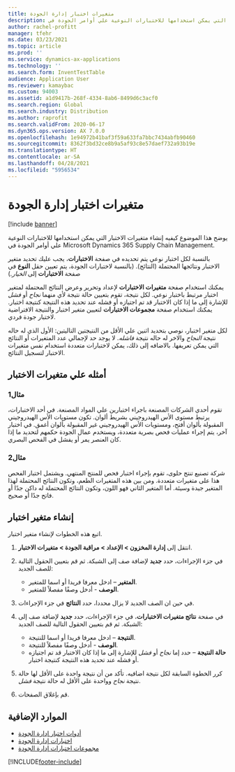 ```yaml
---
title: متغيرات اختبار إدارة الجودة
description: يوضح هذا الموضوع كيفيه إنشاء متغيرات الاختبار التي يمكن استخدامها للاختبارات النوعية علي أوامر الجودة في Microsoft Dynamics 365 Supply Chain Management.
author: rachel-profitt
manager: tfehr
ms.date: 03/23/2021
ms.topic: article
ms.prod: ''
ms.service: dynamics-ax-applications
ms.technology: ''
ms.search.form: InventTestTable
audience: Application User
ms.reviewer: kamaybac
ms.custom: 94003
ms.assetid: a1d9417b-268f-4334-8ab6-8499d6c3acf0
ms.search.region: Global
ms.search.industry: Distribution
ms.author: raprofit
ms.search.validFrom: 2020-06-17
ms.dyn365.ops.version: AX 7.0.0
ms.openlocfilehash: 1e94972b41baf3f59a633fa7bbc7434abfb90460
ms.sourcegitcommit: 8362f3bd32ce8b9a5af93c8e57daef732a93b19e
ms.translationtype: HT
ms.contentlocale: ar-SA
ms.lasthandoff: 04/28/2021
ms.locfileid: "5956534"
---
```

# <a name="quality-management-test-variables"></a>متغيرات اختبار إدارة الجودة

[!include [banner](../includes/banner.md)]

يوضح هذا الموضوع كيفيه إنشاء متغيرات الاختبار التي يمكن استخدامها للاختبارات النوعية علي أوامر الجودة في Microsoft Dynamics 365 Supply Chain Management.

بالنسبة لكل اختبار نوعي يتم تحديده في صفحة **الاختبارات**، يجب عليك تحديد متغير الاختبار ونتائجها المحتملة (النتائج). (بالنسبة لاختبارات الجودة، يتم تعيين حقل **النوع** في صفحة **الاختبارات** إلى *الخيار*.)

يمكنك استخدام صفحة **متغيرات الاختبارات** لإعداد وتحرير وعرض النتائج المحتملة لمتغير اختبار مرتبط باختبار نوعي. لكل نتيجة، تقوم بتعيين حالة نتيجة لأي منهما *نجاح* أو *فشل* للإشارة إلى ما إذا كان الاختبار قد تم اجتيازه أو فشله عند تحديد هذه النتيجة كنتيجة اختبار. يمكنك استخدام صفحة **مجموعات الاختبارات** لتعيين متغير اختبار والنتيجة الافتراضية لاختبار جودة فردي.

لكل متغير اختبار، نوصي بتحديد اثنين علي الأقل من النتيجتين التاليتين: الأول الذي له حاله نتيجة *النجاح* والاخر له حاله نتيجة *فاشله*. لا يوجد حد لإجمالي عدد المتغيرات أو النتائج التي يمكن تعريفها. بالاضافه إلى ذلك، يمكن لاختبارات متعددة استخدام نفس متغيرات الاختبار لتسجيل النتائج.

## <a name="examples-of-test-variables"></a>أمثله علي متغيرات الاختبار

### <a name="example-1"></a>مثال1

تقوم أحدي الشركات المصنعة باجراء اختبارين علي المواد المصنعة. في أحد الاختبارات، يرتبط مستوى الأس الهيدروجيني بشريط ألوان. تكون مستويات الأس الهيدروجيني المقبولة بألوان أفتح، ومستويات الأس الهيدروجيني غير المقبولة بألوان أغمق. في اختبار آخر، يتم إجراء عمليات فحص بصرية متعددة، ويستخدم عمال الجودة حكمهم لتحديد ما إذا كان العنصر يمر أو يفشل في الفحص البصري.

### <a name="example-2"></a>مثال2

شركة تصنيع تنتج حلوى، تقوم بإجراء اختبار فحص للمنتج المنتهي. ويشتمل اختبار الفحص هذا على متغيرات متعددة. ومن بين هذه المتغيرات الطعم، وتكون النتائج المحتملة لهذا المتغير جيدة وسيئة. أما المتغير الثاني فهو اللون، وتكون النتائج المحتملة له داكن جدًا أو فاتح جدًا أو صحيح.

## <a name="create-a-test-variable"></a>إنشاء متغير اختبار

اتبع هذه الخطوات لإنشاء متغير اختبار.

1. انتقل إلى **إدارة المخزون \> الإعداد \> مراقبة الجودة \> متغيرات الاختبار**.
1. في جزء الإجراءات، حدد **جديد** لإضافة صف إلى الشبكة. ثم قم بتعيين الحقول التالية للصف الجديد:

    - **المتغير** – ادخل معرفا فريدا أو اسما للمتغير.
    - **الوصف** - أدخل وصفًا مفصلاً للمتغير.

1. في حين ان الصف الجديد لا يزال محددا، حدد **النتائج** في جزء الإجراءات.
1. في صفحة **نتائج متغيرات الاختبارات**، في جزء الإجراءات، حدد **جديد** لإضافة صف إلى الشبكة. ثم قم بتعيين الحقول التالية للصف الجديد:

    - **النتيجة** – ادخل معرفا فريدا أو اسما للنتيجة.
    - **الوصف** - أدخل وصفًا مفصلاً للنتيجة.
    - **حالة النتيجة** – حدد إما *نجاح* أو *فشل* للإشارة إلى ما إذا كان الاختبار قد تم اجتيازه أو فشله عند تحديد هذه النتيجة كنتيجة اختبار.

1. كرر الخطوة السابقة لكل نتيجة اضافيه. تأكد من أن نتيجة واحدة على الأقل لها حالة نتيجة *نجاح* وواحدة على الأقل له حالة نتيجة *فشل*.
1. قم بإغلاق الصفحات.

## <a name="additional-resources"></a>الموارد الإضافية

- [أدوات اختبار إدارة الجودة](quality-test-instruments.md)
- [اختبارات إدارة الجودة](quality-tests.md)
- [مجموعات اختبارات إدارة الجودة](quality-test-groups.md)

[!INCLUDE[footer-include](../../includes/footer-banner.md)]
